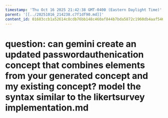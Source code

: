 ```yaml
---
timestamp: 'Thu Oct 16 2025 21:42:38 GMT-0400 (Eastern Daylight Time)'
parent: '[[../20251016_214238.c7f1df90.md]]'
content_id: 01683ccb1a52614c8cdb76bb148c460af844b7bda5872c1960db4aaf546fbd67
---
```


# question: can gemini create an updated passwordauthenication concept that combines elements from your generated concept and my existing concept? model the syntax similar to the likertsurvey implementation.md
